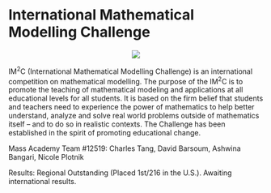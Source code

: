 # International Mathematical Modelling Challenge

<div align="center">
    <img src="https://user-images.githubusercontent.com/95768353/221900160-82e2675f-df12-4cf7-b74b-75a21f8a2c27.png">
</div>

IM<sup>2</sup>C (International Mathematical Modelling Challenge) is an international competition on mathematical modelling. The purpose of the IM<sup>2</sup>C is to promote the
teaching of mathematical modeling and applications at all educational levels for all students. It is based on the firm belief that students and teachers 
need to experience the power of mathematics to help better understand, analyze and solve real world problems outside of mathematics itself – and to do so 
in realistic contexts. The Challenge has been established in the spirit of promoting educational change.

Mass Academy Team #12519: Charles Tang, David Barsoum, Ashwina Bangari, Nicole Plotnik

Results: Regional Outstanding (Placed 1st/216 in the U.S.). Awaiting international results.
